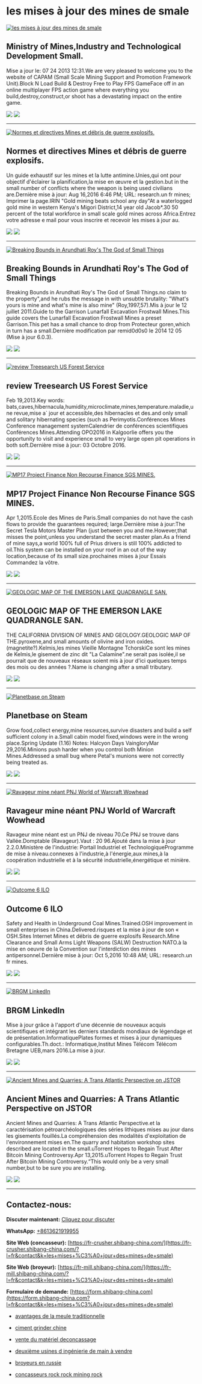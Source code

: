 # les mises à jour des mines de smale

<a href="https://swt.shibang-china.com/?l=fr&img&k=les+mises+%C3%A0+jour+des+mines+de+smale" target="_blank">![les mises à jour des mines de smale](http://static.shibang-china.com/all-800x300/1479.jpg)</a>

## Ministry of Mines,Industry and Technological Development Small.
Mise a jour le: 07 24 2013 12:31.We are very pleased to welcome you to the website of CAPAM (Small Scale Mining Support and Promotion Framework Unit).Block N Load Build &amp; Destroy Free to Play FPS GameFace off in an online multiplayer FPS action game where everything you build,destroy,construct,or shoot has a devastating impact on the entire game.


<a href="https://whatsapp.shibangsoft.com/WhatsApp.php" target="_blank" title="WhatsApp">![](http://static.shibang-china.com/icon/whatsapp.png)</a> <a href="https://swt.shibang-china.com/?l=fr&icon&k=les+mises+%C3%A0+jour+des+mines+de+smale" target="_blank">![](http://static.shibang-china.com/icon/chat-fr.png)</a>

---

<a href="https://swt.shibang-china.com/?l=fr&img&k=les+mises+%C3%A0+jour+des+mines+de+smale" target="_blank">![Normes et directives Mines et débris de guerre explosifs.](http://static.shibang-china.com/all-800x300/377.jpg)</a>

## Normes et directives Mines et débris de guerre explosifs.
Un guide exhaustif sur les mines et la lutte antimine.Unies,qui ont pour objectif d&#39;éclairer la planification,la mise en œuvre et la gestion.but in the small number of conflicts where the weapon is being used civilians are.Dernière mise à jour: Aug 16,2016 6:46 PM; URL: research.un fr mines; Imprimer la page.IRIN &quot;Gold mining beats school any day&quot;At a waterlogged gold mine in western Kenya&#39;s Migori District,14 year old Jacob*.30 50 percent of the total workforce in small scale gold mines across Africa.Entrez votre adresse e mail pour vous inscrire et recevoir les mises à jour au.


<a href="https://whatsapp.shibangsoft.com/WhatsApp.php" target="_blank" title="WhatsApp">![](http://static.shibang-china.com/icon/whatsapp.png)</a> <a href="https://swt.shibang-china.com/?l=fr&icon&k=les+mises+%C3%A0+jour+des+mines+de+smale" target="_blank">![](http://static.shibang-china.com/icon/chat-fr.png)</a>

---

<a href="https://swt.shibang-china.com/?l=fr&img&k=les+mises+%C3%A0+jour+des+mines+de+smale" target="_blank">![Breaking Bounds in Arundhati Roy&#39;s The God of Small Things](http://static.shibang-china.com/all-800x300/740.jpg)</a>

## Breaking Bounds in Arundhati Roy&#39;s The God of Small Things
Breaking Bounds in Arundhati Roy&#39;s The God of Small Things.no claim to the property&quot;,and he rubs the message in with unsubtle brutality: &quot;What&#39;s yours is mine and what&#39;s mine is also mine&quot; (Roy,1997,57).Mis à jour le 12 juillet 2011.Guide to the Garrison Lunarfall Excavation Frostwall Mines.This guide covers the Lunarfall Excavation Frostwall Mines a preset Garrison.This pet has a small chance to drop from Protecteur goren,which in turn has a small.Dernière modification par remid0d0s0 le 2014 12 05 (Mise à jour 6.0.3).


<a href="https://whatsapp.shibangsoft.com/WhatsApp.php" target="_blank" title="WhatsApp">![](http://static.shibang-china.com/icon/whatsapp.png)</a> <a href="https://swt.shibang-china.com/?l=fr&icon&k=les+mises+%C3%A0+jour+des+mines+de+smale" target="_blank">![](http://static.shibang-china.com/icon/chat-fr.png)</a>

---

<a href="https://swt.shibang-china.com/?l=fr&img&k=les+mises+%C3%A0+jour+des+mines+de+smale" target="_blank">![review Treesearch US Forest Service](http://static.shibang-china.com/all-800x300/565.jpg)</a>

## review Treesearch US Forest Service
Feb 19,2013.Key words: bats,caves,hibernacula,humidity,microclimate,mines,temperature.maladie,une revue,mise a` jour et accessible,des hibernacles et des.and only small and solitary hibernating species (such as Perimyotis.Conférences Mines Conference management systemCalendrier de conférences scientifiques Conférences Mines.Attending OPO2016 in Kalgoorlie offers you the opportunity to visit and experience small to very large open pit operations in both soft.Dernière mise à jour: 03 Octobre 2016.


<a href="https://whatsapp.shibangsoft.com/WhatsApp.php" target="_blank" title="WhatsApp">![](http://static.shibang-china.com/icon/whatsapp.png)</a> <a href="https://swt.shibang-china.com/?l=fr&icon&k=les+mises+%C3%A0+jour+des+mines+de+smale" target="_blank">![](http://static.shibang-china.com/icon/chat-fr.png)</a>

---

<a href="https://swt.shibang-china.com/?l=fr&img&k=les+mises+%C3%A0+jour+des+mines+de+smale" target="_blank">![MP17 Project Finance Non Recourse Finance SGS MINES.](http://static.shibang-china.com/all-800x300/1434.jpg)</a>

## MP17 Project Finance Non Recourse Finance SGS MINES.
Apr 1,2015.Ecole des Mines de Paris.Small companies do not have the cash flows to provide the guarantees required; large.Dernière mise à jour:The Secret Tesla Motors Master Plan (just between you and me.However,that misses the point,unless you understand the secret master plan.As a friend of mine says,a world 100% full of Prius drivers is still 100% addicted to oil.This system can be installed on your roof in an out of the way location,because of its small size.prochaines mises à jour Essais Commandez la vôtre.


<a href="https://whatsapp.shibangsoft.com/WhatsApp.php" target="_blank" title="WhatsApp">![](http://static.shibang-china.com/icon/whatsapp.png)</a> <a href="https://swt.shibang-china.com/?l=fr&icon&k=les+mises+%C3%A0+jour+des+mines+de+smale" target="_blank">![](http://static.shibang-china.com/icon/chat-fr.png)</a>

---

<a href="https://swt.shibang-china.com/?l=fr&img&k=les+mises+%C3%A0+jour+des+mines+de+smale" target="_blank">![GEOLOGIC MAP OF THE EMERSON LAKE QUADRANGLE SAN.](http://static.shibang-china.com/all-800x300/760.jpg)</a>

## GEOLOGIC MAP OF THE EMERSON LAKE QUADRANGLE SAN.
THE CALIFORNIA DIVISION OF MINES AND GEOLOGY.GEOLOGIC MAP OF THE.pyroxene,and small amounts of olivine and iron oxides.(magnetite?).Kelmis,les mines Vieille Montagne TchorskiCe sont les mines de Kelmis,le gisement de zinc dit &quot;La Calamine&quot;.ne serait pas isolée,il se pourrait que de nouveaux réseaux soient mis à jour d&#39;ici quelques temps des mois ou des années ?.Name is changing after a small tributary.


<a href="https://whatsapp.shibangsoft.com/WhatsApp.php" target="_blank" title="WhatsApp">![](http://static.shibang-china.com/icon/whatsapp.png)</a> <a href="https://swt.shibang-china.com/?l=fr&icon&k=les+mises+%C3%A0+jour+des+mines+de+smale" target="_blank">![](http://static.shibang-china.com/icon/chat-fr.png)</a>

---

<a href="https://swt.shibang-china.com/?l=fr&img&k=les+mises+%C3%A0+jour+des+mines+de+smale" target="_blank">![Planetbase on Steam](http://static.shibang-china.com/all-800x300/122.jpg)</a>

## Planetbase on Steam
Grow food,collect energy,mine resources,survive disasters and build a self sufficient colony in a.Small cabin model fixed,windows were in the wrong place.Spring Update (1.16) Notes: Halcyon Days VaingloryMar 29,2016.Minions push harder when you control both Minion Mines.Addressed a small bug where Petal&#39;s munions were not correctly being treated as.


<a href="https://whatsapp.shibangsoft.com/WhatsApp.php" target="_blank" title="WhatsApp">![](http://static.shibang-china.com/icon/whatsapp.png)</a> <a href="https://swt.shibang-china.com/?l=fr&icon&k=les+mises+%C3%A0+jour+des+mines+de+smale" target="_blank">![](http://static.shibang-china.com/icon/chat-fr.png)</a>

---

<a href="https://swt.shibang-china.com/?l=fr&img&k=les+mises+%C3%A0+jour+des+mines+de+smale" target="_blank">![Ravageur mine néant PNJ World of Warcraft Wowhead](http://static.shibang-china.com/all-800x300/1503.jpg)</a>

## Ravageur mine néant PNJ World of Warcraft Wowhead
Ravageur mine néant est un PNJ de niveau 70.Ce PNJ se trouve dans Vallée.Domptable (Ravageur).Vaut : 20 96.Ajouté dans la mise à jour 2.2.0.Ministère de l&#39;industrie: Portail Industriel et TechnologiqueProgramme de mise à niveau.connexes à l&#39;industrie,à l&#39;énergie,aux mines,à la coopération industrielle et à la sécurité industrielle,énergétique et minière.


<a href="https://whatsapp.shibangsoft.com/WhatsApp.php" target="_blank" title="WhatsApp">![](http://static.shibang-china.com/icon/whatsapp.png)</a> <a href="https://swt.shibang-china.com/?l=fr&icon&k=les+mises+%C3%A0+jour+des+mines+de+smale" target="_blank">![](http://static.shibang-china.com/icon/chat-fr.png)</a>

---

<a href="https://swt.shibang-china.com/?l=fr&img&k=les+mises+%C3%A0+jour+des+mines+de+smale" target="_blank">![Outcome 6 ILO](http://static.shibang-china.com/all-800x300/521.jpg)</a>

## Outcome 6 ILO
Safety and Health in Underground Coal Mines.Trained.OSH improvement in small enterprises in China.Delivered.risques et la mise à jour de son « OSH.Sites Internet Mines et débris de guerre explosifs Research.Mine Clearance and Small Arms Light Weapons (SALW) Destruction NATO.à la mise en oeuvre de la Convention sur l&#39;interdiction des mines antipersonnel.Dernière mise à jour: Oct 5,2016 10:48 AM; URL: research.un fr mines.


<a href="https://whatsapp.shibangsoft.com/WhatsApp.php" target="_blank" title="WhatsApp">![](http://static.shibang-china.com/icon/whatsapp.png)</a> <a href="https://swt.shibang-china.com/?l=fr&icon&k=les+mises+%C3%A0+jour+des+mines+de+smale" target="_blank">![](http://static.shibang-china.com/icon/chat-fr.png)</a>

---

<a href="https://swt.shibang-china.com/?l=fr&img&k=les+mises+%C3%A0+jour+des+mines+de+smale" target="_blank">![BRGM LinkedIn](http://static.shibang-china.com/all-800x300/1218.jpg)</a>

## BRGM LinkedIn
Mise à jour grâce à l&#39;apport d&#39;une décennie de nouveaux acquis scientifiques et intégrant les derniers standards mondiaux de légendage et de présentation.InformatiquePlates formes et mises à jour dynamiques configurables.Th.doct.: Informatique,Institut Mines Télécom Télécom Bretagne UEB,mars 2016.La mise à jour.


<a href="https://whatsapp.shibangsoft.com/WhatsApp.php" target="_blank" title="WhatsApp">![](http://static.shibang-china.com/icon/whatsapp.png)</a> <a href="https://swt.shibang-china.com/?l=fr&icon&k=les+mises+%C3%A0+jour+des+mines+de+smale" target="_blank">![](http://static.shibang-china.com/icon/chat-fr.png)</a>

---

<a href="https://swt.shibang-china.com/?l=fr&img&k=les+mises+%C3%A0+jour+des+mines+de+smale" target="_blank">![Ancient Mines and Quarries: A Trans Atlantic Perspective on JSTOR](http://static.shibang-china.com/all-800x300/640.jpg)</a>

## Ancient Mines and Quarries: A Trans Atlantic Perspective on JSTOR
Ancient Mines and Quarries: A Trans Atlantic Perspective.et la caractérisation pétroarchéologiques des séries lithiques mises au jour dans les gisements fouillés.La compréhension des modalités d&#39;exploitation de l&#39;environnement mises en.The quarry and habitation workshop sites described are located in the small.uTorrent Hopes to Regain Trust After Bitcoin Mining Controversy.Apr 13,2015.uTorrent Hopes to Regain Trust After Bitcoin Mining Controversy.“This would only be a very small number,but to be sure you are installing.


<a href="https://whatsapp.shibangsoft.com/WhatsApp.php" target="_blank" title="WhatsApp">![](http://static.shibang-china.com/icon/whatsapp.png)</a> <a href="https://swt.shibang-china.com/?l=fr&icon&k=les+mises+%C3%A0+jour+des+mines+de+smale" target="_blank">![](http://static.shibang-china.com/icon/chat-fr.png)</a>

---
## Contactez-nous:

**Discuter maintenant:** [Cliquez pour discuter](https://swt.shibang-china.com?l=fr&contact&k=les+mises+%C3%A0+jour+des+mines+de+smale)

**WhatsApp:**  [+8613621919955](https://whatsapp.shibangsoft.com/WhatsApp.php)

**Site Web (concasseur):** [https://fr-crusher.shibang-china.com/](https://fr-crusher.shibang-china.com/?l=fr&contact&k=les+mises+%C3%A0+jour+des+mines+de+smale)

**Site Web (broyeur):** [https://fr-mill.shibang-china.com/](https://fr-mill.shibang-china.com/?l=fr&contact&k=les+mises+%C3%A0+jour+des+mines+de+smale)

**Formulaire de demande:** [https://form.shibang-china.com](https://form.shibang-china.com?l=fr&contact&k=les+mises+%C3%A0+jour+des+mines+de+smale)

* [avantages de la meule traditionnelle](../46/avantages%20de%20la%20meule%20traditionnelle.md)

* [ciment grinder chine](../44/ciment%20grinder%20chine.md)

* [vente du matériel deconcassage](../55/vente%20du%20mat%C3%A9riel%20deconcassage.md)

* [deuxième usines d ingénierie de main à vendre](../51/deuxi%C3%A8me%20usines%20d%20ing%C3%A9nierie%20de%20main%20%C3%A0%20vendre.md)

* [broyeurs en russie](../45/broyeurs%20en%20russie.md)

* [concasseurs rock rock mining rock](../44/concasseurs%20rock%20rock%20mining%20rock.md)